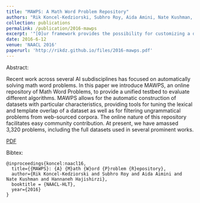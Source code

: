 ```yaml
---
title: "MAWPS: A Math Word Problem Repository"
authors: "Rik Koncel-Kedziorski, Subhro Roy, Aida Amini, Nate Kushman, Hannaneh Hajishirzi"
collection: publications
permalink: /publication/2016-mawps
excerpt: '"[O]ur framework provides the possibility for customizing a dataset with regard to considerations such as lexical and template overlap or grammaticality, allowing researchers to choose how many of the difficulties of open domain web-sourced word problem texts they want to tackle"'
date: 2016-6-12
venue: 'NAACL 2016'
paperurl: 'http://rikdz.github.io/files/2016-mawps.pdf'
---
```


Abstract:

Recent work across several AI subdisciplines has focused on automatically solving math word problems. In this paper we introduce MAWPS, an online repository of Math Word Problems, to provide a unified testbed to evaluate different algorithms. MAWPS allows for the automatic construction of datasets with particular characteristics, providing tools for tuning the lexical and template overlap of a dataset as well as for filtering ungrammatical problems from web-sourced corpora. The online nature of this repository facilitates easy community contribution. At present, we have amassed 3,320 problems, including the full datasets used in several prominent works.

[PDF](http://rikdz.github.io/files/2016-mawps.pdf)

Bibtex:
```
@inproceedings{koncel:naacl16,
  title={{MAWPS}: {A} {M}ath {W}ord {P}roblem {R}epository},
  author={Rik Koncel-Kedziorski and Subhro Roy and Aida Aimini and Nate Kushman and Hannaneh Hajishirzi},
  booktitle = {NAACL-HLT},
  year={2016}
}
```
